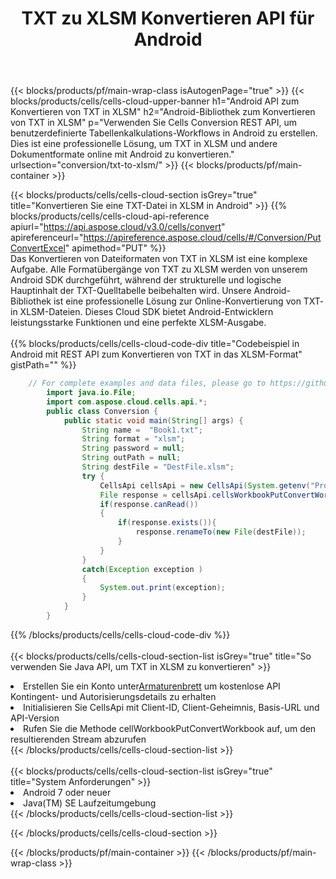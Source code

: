 ﻿---
title:  TXT zu XLSM Konvertieren API für Android
description:  Cloud-APIs und SDKs für Microsoft Excel und OpenOffice Calc. Konvertieren Sie die Tabelle in ein anderes Dateiformat.
url: /de/android/conversion/txt-to-xlsm/
---
{{< blocks/products/pf/main-wrap-class isAutogenPage="true" >}}
{{< blocks/products/cells/cells-cloud-upper-banner h1="Android API zum Konvertieren von TXT in XLSM" h2="Android-Bibliothek zum Konvertieren von TXT in XLSM" p="Verwenden Sie Cells Conversion REST API, um benutzerdefinierte Tabellenkalkulations-Workflows in Android zu erstellen. Dies ist eine professionelle Lösung, um TXT in XLSM und andere Dokumentformate online mit Android zu konvertieren." urlsection="conversion/txt-to-xlsm/" >}}
{{< blocks/products/pf/main-container >}}

{{< blocks/products/cells/cells-cloud-section isGrey="true" title="Konvertieren Sie eine TXT-Datei in XLSM in Android" >}}
{{% blocks/products/cells/cells-cloud-api-reference apiurl="https://api.aspose.cloud/v3.0/cells/convert" apireferenceurl="https://apireference.aspose.cloud/cells/#/Conversion/PutConvertExcel" apimethod="PUT" %}}
<br/>
Das Konvertieren von Dateiformaten von TXT in XLSM ist eine komplexe Aufgabe. Alle Formatübergänge von TXT zu XLSM werden von unserem Android SDK durchgeführt, während der strukturelle und logische Hauptinhalt der TXT-Quelltabelle beibehalten wird. Unsere Android-Bibliothek ist eine professionelle Lösung zur Online-Konvertierung von TXT- in XLSM-Dateien. Dieses Cloud SDK bietet Android-Entwicklern leistungsstarke Funktionen und eine perfekte XLSM-Ausgabe.
<br/>
<br/>
{{% blocks/products/cells/cells-cloud-code-div title="Codebeispiel in Android mit REST API zum Konvertieren von TXT in das XLSM-Format" gistPath="" %}}
 
```java
    // For complete examples and data files, please go to https://github.com/aspose-cells-cloud/aspose-cells-cloud-android/
        import java.io.File;
        import com.aspose.cloud.cells.api.*;
        public class Conversion {
            public static void main(String[] args) {
                String name =  "Book1.txt";
                String format = "xlsm";
                String password = null;
                String outPath = null;
                String destFile = "DestFile.xlsm";
                try {
                    CellsApi cellsApi = new CellsApi(System.getenv("ProductClientId"), System.getenv("ProductClientSecret"));
                    File response = cellsApi.cellsWorkbookPutConvertWorkbook(new File(name), format, password, outPath, null,null);            
                    if(response.canRead())
                    {
                        if(response.exists()){
                            response.renameTo(new File(destFile));
                        }                
                    }
                }
                catch(Exception exception )
                {
                    System.out.print(exception);
                }
            }
        }
```
 
{{% /blocks/products/cells/cells-cloud-code-div %}}
<br/>
<br/>
{{< blocks/products/cells/cells-cloud-section-list isGrey="true" title="So verwenden Sie Java API, um TXT in XLSM zu konvertieren" >}}
<li> Erstellen Sie ein Konto unter<a href="https://dashboard.aspose.cloud/">Armaturenbrett</a> um kostenlose API Kontingent- und Autorisierungsdetails zu erhalten</li>
<li>Initialisieren Sie CellsApi mit Client-ID, Client-Geheimnis, Basis-URL und API-Version</li>
<li>Rufen Sie die Methode cellWorkbookPutConvertWorkbook auf, um den resultierenden Stream abzurufen</li>
{{< /blocks/products/cells/cells-cloud-section-list >}}
<br/>
<br/>
{{< blocks/products/cells/cells-cloud-section-list isGrey="true" title="System Anforderungen" >}}
<li>Android 7 oder neuer</li>
<li>Java(TM) SE Laufzeitumgebung</li>
{{< /blocks/products/cells/cells-cloud-section-list >}}

{{< /blocks/products/cells/cells-cloud-section >}}

{{< /blocks/products/pf/main-container >}}
{{< /blocks/products/pf/main-wrap-class >}}
